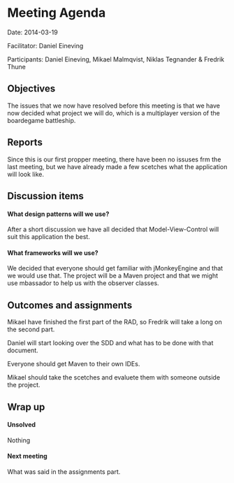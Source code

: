 # Meeting Agenda

Date: 2014-03-19

Facilitator: Daniel Eineving

Participants: Daniel Eineving, Mikael Malmqvist, Niklas Tegnander & Fredrik Thune
  
## Objectives
The issues that we now have resolved before this meeting is that we have now decided what project we will do, which is a multiplayer version of the boardegame battleship.

## Reports
Since this is our first propper meeting, there have been no issuses frm the last meeting, but we have already made a few scetches what the application will look like.

## Discussion items

#### What design patterns will we use?
After a short discussion we have all decided that Model-View-Control will suit this application the best.

#### What frameworks will we use?
We decided that everyone should get familiar with jMonkeyEngine and that we would use that. The project will be a Maven project and that we might use mbassador to help us with the observer classes.

## Outcomes and assignments
Mikael have finished the first part of the RAD, so Fredrik will take a long on the second part.

Daniel will start looking over the SDD and what has to be done with that document.

Everyone should get Maven to their own IDEs.

Mikael should take the scetches and evaluete them with someone outside the project.

## Wrap up 

#### Unsolved
Nothing

#### Next meeting
What was said in the assignments part.